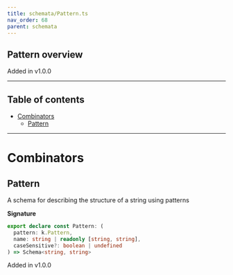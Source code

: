 ```yaml
---
title: schemata/Pattern.ts
nav_order: 68
parent: schemata
---
```


## Pattern overview

Added in v1.0.0

---

<h2 class="text-delta">Table of contents</h2>

- [Combinators](#combinators)
  - [Pattern](#pattern)

---

# Combinators

## Pattern

A schema for describing the structure of a string using patterns

**Signature**

```ts
export declare const Pattern: (
  pattern: k.Pattern,
  name: string | readonly [string, string],
  caseSensitive?: boolean | undefined
) => Schema<string, string>
```

Added in v1.0.0
